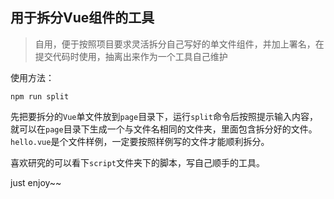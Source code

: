 ## 用于拆分Vue组件的工具

> 自用，便于按照项目要求灵活拆分自己写好的单文件组件，并加上署名，在提交代码时使用，抽离出来作为一个工具自己维护

使用方法：

```shell
npm run split
```

先把要拆分的`Vue`单文件放到`page`目录下，运行`split`命令后按照提示输入内容，就可以在`page`目录下生成一个与文件名相同的文件夹，里面包含拆分好的文件。
`hello.vue`是个文件样例，一定要按照样例写的文件才能顺利拆分。

喜欢研究的可以看下`script`文件夹下的脚本，写自己顺手的工具。

just enjoy~~